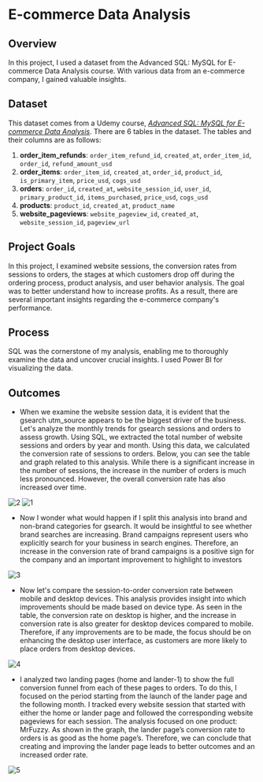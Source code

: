 # E-commerce Data Analysis

## Overview
In this project, I used a dataset from the Advanced SQL: MySQL for E-commerce Data Analysis course. With various data from an e-commerce company, I gained valuable insights.

## Dataset
This dataset comes from a Udemy course, *[Advanced SQL: MySQL for E-commerce Data Analysis](https://www.udemy.com/course/advanced-sql-mysql-for-analytics-business-intelligence/)*. There are 6 tables in the dataset. The tables and their columns are as follows:

1. **order_item_refunds**: `order_item_refund_id`, `created_at`, `order_item_id`, `order_id`, `refund_amount_usd`
2. **order_items**: `order_item_id`, `created_at`, `order_id`, `product_id`, `is_primary_item`, `price_usd`, `cogs_usd`
3. **orders**: `order_id`, `created_at`, `website_session_id`, `user_id`, `primary_product_id`, `items_purchased`, `price_usd`, `cogs_usd`
4. **products**: `product_id`, `created_at`, `product_name`
5. **website_pageviews**: `website_pageview_id`, `created_at`, `website_session_id`, `pageview_url`

## Project Goals
In this project, I examined website sessions, the conversion rates from sessions to orders, the stages at which customers drop off during the ordering process, product analysis, and user behavior analysis. The goal was to better understand how to increase profits. As a result, there are several important insights regarding the e-commerce company's performance.

## Process
SQL was the cornerstone of my analysis, enabling me to thoroughly examine the data and uncover crucial insights. I used Power BI for visualizing the data.

## Outcomes

- When we examine the website session data, it is evident that the gsearch utm_source appears to be the biggest driver of the business. Let's analyze the monthly trends for gsearch sessions and orders to assess growth. Using SQL, we extracted the total number of website sessions and orders by year and month. Using this data, we calculated the conversion rate of sessions to orders. Below, you can see the table and graph related to this analysis. While there is a significant increase in the number of sessions, the increase in the number of orders is much less pronounced. However, the overall conversion rate has also increased over time.
  
![2](https://github.com/user-attachments/assets/ceb8140a-c2dc-4d48-8c27-e36ba49c5ce2)
![1](https://github.com/user-attachments/assets/6f78f360-fd32-4877-b842-48c104c9e9b8)


- Now I wonder what would happen if I split this analysis into brand and non-brand categories for gsearch. It would be insightful to see whether brand searches are increasing. Brand campaigns represent users who explicitly search for your business in search engines. Therefore, an increase in the conversion rate of brand campaigns is a positive sign for the company and an important improvement to highlight to investors

![3](https://github.com/user-attachments/assets/01c42f64-6cbe-4d46-b361-f23f4eb028c8)


- Now let's compare the session-to-order conversion rate between mobile and desktop devices. This analysis provides insight into which improvements should be made based on device type. As seen in the table, the conversion rate on desktop is higher, and the increase in conversion rate is also greater for desktop devices compared to mobile. Therefore, if any improvements are to be made, the focus should be on enhancing the desktop user interface, as customers are more likely to place orders from desktop devices.

![4](https://github.com/user-attachments/assets/3ddcce45-6c67-4168-87c4-8dd1fff2f700)

- I analyzed two landing pages (home and lander-1) to show the full conversion funnel from each of these pages to orders. To do this, I focused on the period starting from the launch of the lander page and the following month. I tracked every website session that started with either the home or lander page and followed the corresponding website pageviews for each session. The analysis focused on one product: MrFuzzy. As shown in the graph, the lander page’s conversion rate to orders is as good as the home page’s. Therefore, we can conclude that creating and improving the lander page leads to better outcomes and an increased order rate.

![5](https://github.com/user-attachments/assets/67433887-87b2-42e0-a3c8-e80f10c5fc68)



